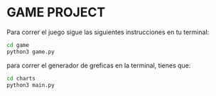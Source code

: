 # GAME PROJECT


Para correr el juego sigue las siguientes instrucciones en tu terminal:
```sh
cd game
python3 game.py
```

para correr el generador de greficas en la terminal, tienes que:
```sh
cd charts
python3 main.py
```